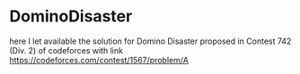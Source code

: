 # DominoDisaster

here I let available the solution for Domino Disaster proposed in Contest 742 (Div. 2)
of codeforces with link https://codeforces.com/contest/1567/problem/A
